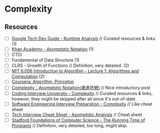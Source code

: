 # Complexity

## Resources
- [ ] [Google Tech Dev Guide - Runtime Analysis](https://techdevguide.withgoogle.com/paths/data-structures-and-algorithms/#sequence-7) // Curated resources & links (1)
- [ ] [Khan Academy - Asymptotic Notation](https://www.khanacademy.org/computing/computer-science/algorithms/asymptotic-notation/a/asymptotic-notation) (1)
- [ ] CTCI
- [ ] Fundamental of Data Structure (1)
- [ ] CLRS - Growth of Functions // Definition, very detailed. (2)
- [ ] [MIT 6.006 Introduction to Algorithm - Lecture 1: Algorithms and Computation](https://ocw.mit.edu/courses/electrical-engineering-and-computer-science/6-006-introduction-to-algorithms-spring-2020/lecture-videos/lecture-1-algorithms-and-computation/) (2)
- [ ] [Coursera: Algorithm, Princeton](https://www.coursera.org/learn/algorithms-part1/lecture/xaxyP/analysis-of-algorithms-introduction)
- [ ] [Complexity：Asymptotic Notation(漸進符號)](http://alrightchiu.github.io/SecondRound/complexityasymptotic-notationjian-jin-fu-hao.html) // Nice introductory post
- [ ] [Coding Interview University - Complexity](https://github.com/jwasham/coding-interview-university#algorithmic-complexity--big-o--asymptotic-analysis) // Curated resources & links, however, they might be skipped after all since it's out-of-date.
- [ ] [Software Engineering Interview Preparation - Complexity](https://github.com/orrsella/soft-eng-interview-prep/blob/master/topics/complexity.md) // Like cheat sheet
- [ ] [Tech Interview Cheat Sheet - Asymptotic Analysis](https://github.com/TSiege/Tech-Interview-Cheat-Sheet#asymptotic-notation) // Cheat sheet
- [ ] [Stadford Foundations of Computer Science - The Running Time of Programs](http://infolab.stanford.edu/~ullman/focs/ch03.pdf) // Definition, very detailed, too long, might skip.
